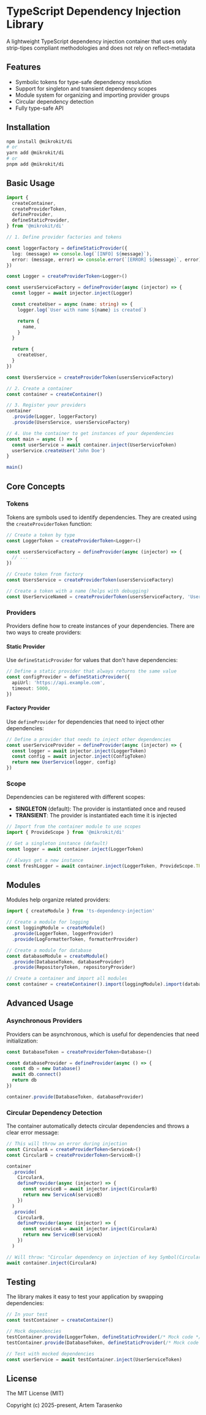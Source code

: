 # TypeScript Dependency Injection Library

A lightweight TypeScript dependency injection container that uses only strip-tipes compliant methodologies and does not rely on reflect-metadata

## Features

- Symbolic tokens for type-safe dependency resolution
- Support for singleton and transient dependency scopes
- Module system for organizing and importing provider groups
- Circular dependency detection
- Fully type-safe API

## Installation

```bash
npm install @mikrokit/di
# or
yarn add @mikrokit/di
# or
pnpm add @mikrokit/di
```

## Basic Usage

```typescript
import {
  createContainer,
  createProviderToken,
  defineProvider,
  defineStaticProvider,
} from '@mikrokit/di'

// 1. Define provider factories and tokens

const loggerFactory = defineStaticProvider({
  log: (message) => console.log(`[INFO] ${message}`),
  error: (message, error) => console.error(`[ERROR] ${message}`, error),
})

const Logger = createProviderToken<Logger>()

const usersServiceFactory = defineProvider(async (injector) => {
  const logger = await injector.inject(Logger)

  const createUser = async (name: string) => {
    logger.log(`User with name ${name} is created`)

    return {
      name,
    }
  }

  return {
    createUser,
  }
})

const UsersService = createProviderToken(usersServiceFactory)

// 2. Create a container
const container = createContainer()

// 3. Register your providers
container
  .provide(Logger, loggerFactory)
  .provide(UsersService, usersServiceFactory)

// 4. Use the container to get instances of your dependencies
const main = async () => {
  const userService = await container.inject(UserServiceToken)
  userService.createUser('John Doe')
}

main()
```

## Core Concepts

### Tokens

Tokens are symbols used to identify dependencies. They are created using the `createProviderToken` function:

```typescript
// Create a token by type
const LoggerToken = createProviderToken<Logger>()

const usersServiceFactory = defineProvider(async (injector) => {
  // ...
})

// Create token from factory
const UsersService = createProviderToken(usersServiceFactory)

// Create a token with a name (helps with debugging)
const UserServiceNamed = createProviderToken(usersServiceFactory, 'UserService')
```

### Providers

Providers define how to create instances of your dependencies. There are two ways to create providers:

#### Static Provider

Use `defineStaticProvider` for values that don't have dependencies:

```typescript
// Define a static provider that always returns the same value
const configProvider = defineStaticProvider({
  apiUrl: 'https://api.example.com',
  timeout: 5000,
})
```

#### Factory Provider

Use `defineProvider` for dependencies that need to inject other dependencies:

```typescript
// Define a provider that needs to inject other dependencies
const userServiceProvider = defineProvider(async (injector) => {
  const logger = await injector.inject(LoggerToken)
  const config = await injector.inject(ConfigToken)
  return new UserService(logger, config)
})
```

### Scope

Dependencies can be registered with different scopes:

- **SINGLETON** (default): The provider is instantiated once and reused
- **TRANSIENT**: The provider is instantiated each time it is injected

```typescript
// Import from the container module to use scopes
import { ProvideScope } from '@mikrokit/di'

// Get a singleton instance (default)
const logger = await container.inject(LoggerToken)

// Always get a new instance
const freshLogger = await container.inject(LoggerToken, ProvideScope.TRANSIENT)
```

## Modules

Modules help organize related providers:

```typescript
import { createModule } from 'ts-dependency-injection'

// Create a module for logging
const loggingModule = createModule()
  .provide(LoggerToken, loggerProvider)
  .provide(LogFormatterToken, formatterProvider)

// Create a module for database
const databaseModule = createModule()
  .provide(DatabaseToken, databaseProvider)
  .provide(RepositoryToken, repositoryProvider)

// Create a container and import all modules
const container = createContainer().import(loggingModule).import(databaseModule)
```

## Advanced Usage

### Asynchronous Providers

Providers can be asynchronous, which is useful for dependencies that need initialization:

```typescript
const DatabaseToken = createProviderToken<Database>()

const databaseProvider = defineProvider(async () => {
  const db = new Database()
  await db.connect()
  return db
})

container.provide(DatabaseToken, databaseProvider)
```

### Circular Dependency Detection

The container automatically detects circular dependencies and throws a clear error message:

```typescript
// This will throw an error during injection
const CircularA = createProviderToken<ServiceA>()
const CircularB = createProviderToken<ServiceB>()

container
  .provide(
    CircularA,
    defineProvider(async (injector) => {
      const serviceB = await injector.inject(CircularB)
      return new ServiceA(serviceB)
    })
  )
  .provide(
    CircularB,
    defineProvider(async (injector) => {
      const serviceA = await injector.inject(CircularA)
      return new ServiceB(serviceA)
    })
  )

// Will throw: "Circular dependency on injection of key Symbol(CircularA)"
await container.inject(CircularA)
```

## Testing

The library makes it easy to test your application by swapping dependencies:

```typescript
// In your test
const testContainer = createContainer()

// Mock dependencies
testContainer.provide(LoggerToken, defineStaticProvider(/* Mock code */))
testContainer.provide(DatabaseToken, defineStaticProvider(/* Mock code */))

// Test with mocked dependencies
const userService = await testContainer.inject(UserServiceToken)
```

## License

The MIT License (MIT)

Copyright (c) 2025-present, Artem Tarasenko
